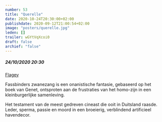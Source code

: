 ```yaml
---
number: 53
title: "Querelle"
date: 2020-10-24T20:30:00+02:00
publishdate: 2020-09-12T21:00:54+02:00
image: "posters/querelle.jpg"
leden: []
trailer: wGYtVqXcoi0
draft: false
archief: "false"
---
```


##### 24/10/2020 20:30

[Flagey](https://www.flagey.be/nl/activity/7616-querelle-rainer-werner-fassbinder)

Fassbinders zwanezang is een onanistische fantasie, gebaseerd op het boek van Genet,
ontsproten aan de frustraties van het homo-zijn in een kleinburgerlijke samenleving.
<!--more-->
Het testament van de meest gedreven cineast die ooit in Duitsland raasde. Leder,
sperma, passie en moord in een broeierig, verblindend artificieel havendecor.
